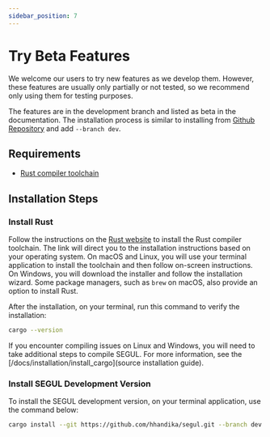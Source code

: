 ```yaml
---
sidebar_position: 7
---
```

# Try Beta Features

We welcome our users to try new features as we develop them. However, these features are usually only partially or not tested, so we recommend only using them for testing purposes.

The features are in the development branch and listed as beta in the documentation. The installation process is similar to installing from [Github Repository](./install_source) and add `--branch dev`.

## Requirements

- [Rust compiler toolchain](https://www.rust-lang.org/tools/install)

## Installation Steps

### Install Rust

Follow the instructions on the [Rust website](https://www.rust-lang.org/tools/install) to install the Rust compiler toolchain. The link will direct you to the installation instructions based on your operating system. On macOS and Linux, you will use your terminal application to install the toolchain and then follow on-screen instructions. On Windows, you will download the installer and follow the installation wizard. Some package managers, such as `brew` on macOS, also provide an option to install Rust.

After the installation, on your terminal, run this command to verify the installation:

```Bash
cargo --version
```

If you encounter compiling issues on Linux and Windows, you will need to take additional steps to compile SEGUL. For more information, see the [/docs/installation/install_cargo](source installation guide).

### Install SEGUL Development Version

To install the SEGUL development version, on your terminal application, use the command below:

```Bash
cargo install --git https://github.com/hhandika/segul.git --branch dev
```
